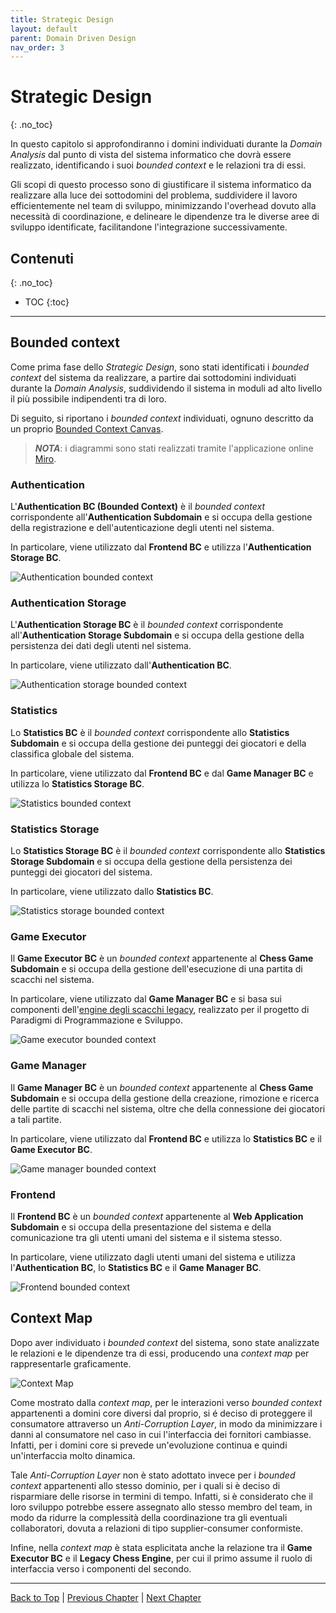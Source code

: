 ```yaml
---
title: Strategic Design
layout: default
parent: Domain Driven Design
nav_order: 3
---
```


# Strategic Design
{: .no_toc}

In questo capitolo si approfondiranno i domini individuati durante la _Domain Analysis_
dal punto di vista del sistema informatico che dovrà essere realizzato, identificando i
suoi _bounded context_ e le relazioni tra di essi.

Gli scopi di questo processo sono di giustificare il sistema informatico da realizzare alla
luce dei sottodomini del problema, suddividere il lavoro efficientemente nel team di sviluppo,
minimizzando l'overhead dovuto alla necessità di coordinazione, e delineare le dipendenze tra
le diverse aree di sviluppo identificate, facilitandone l'integrazione successivamente.

## Contenuti
{: .no_toc}

- TOC
{:toc}

---

## Bounded context

Come prima fase dello _Strategic Design_, sono stati identificati i _bounded context_ del
sistema da realizzare, a partire dai sottodomini individuati durante la _Domain Analysis_,
suddividendo il sistema in moduli ad alto livello il più possibile indipendenti tra di loro.

Di seguito, si riportano i _bounded context_ individuati, ognuno descritto da un proprio
[Bounded Context Canvas](https://github.com/ddd-crew/bounded-context-canvas).

> _**NOTA**_: i diagrammi sono stati realizzati tramite l'applicazione online
> [Miro](https://miro.com).

### Authentication

L'**Authentication BC (Bounded Context)** è il _bounded context_ corrispondente all'**Authentication Subdomain**
e si occupa della gestione della registrazione e dell'autenticazione degli utenti nel sistema.

In particolare, viene utilizzato dal **Frontend BC** e utilizza l'**Authentication Storage BC**.

![Authentication bounded context](/docs/resources/images/bounded-contexts/authentication-bounded-context.jpg)

### Authentication Storage

L'**Authentication Storage BC** è il _bounded context_ corrispondente all'**Authentication Storage Subdomain**
e si occupa della gestione della persistenza dei dati degli utenti nel sistema.

In particolare, viene utilizzato dall'**Authentication BC**.

![Authentication storage bounded context](/docs/resources/images/bounded-contexts/authentication-storage-bounded-context.jpg)

### Statistics

Lo **Statistics BC** è il _bounded context_ corrispondente allo **Statistics Subdomain**
e si occupa della gestione dei punteggi dei giocatori e della classifica globale del sistema.

In particolare, viene utilizzato dal **Frontend BC** e dal **Game Manager BC** e utilizza lo
**Statistics Storage BC**.

![Statistics bounded context](/docs/resources/images/bounded-contexts/statistics-bounded-context.jpg)

### Statistics Storage

Lo **Statistics Storage BC** è il _bounded context_ corrispondente allo **Statistics Storage Subdomain**
e si occupa della gestione della persistenza dei punteggi dei giocatori del sistema.

In particolare, viene utilizzato dallo **Statistics BC**.

![Statistics storage bounded context](/docs/resources/images/bounded-contexts/statistics-storage-bounded-context.jpg)

### Game Executor

Il **Game Executor BC** è un _bounded context_ appartenente al **Chess Game Subdomain**
e si occupa della gestione dell'esecuzione di una partita di scacchi nel sistema.

In particolare, viene utilizzato dal **Game Manager BC** e si basa sui componenti dell'[engine
degli scacchi legacy](https://github.com/jahrim/PPS-22-chess), realizzato per il progetto di
Paradigmi di Programmazione e Sviluppo.

![Game executor bounded context](/docs/resources/images/bounded-contexts/game-executor-bounded-context.jpg)

### Game Manager

Il **Game Manager BC** è un _bounded context_ appartenente al **Chess Game Subdomain**
e si occupa della gestione della creazione, rimozione e ricerca delle partite di scacchi
nel sistema, oltre che della connessione dei giocatori a tali partite.

In particolare, viene utilizzato dal **Frontend BC** e utilizza lo **Statistics BC** e il
**Game Executor BC**.

![Game manager bounded context](/docs/resources/images/bounded-contexts/game-manager-bounded-context.jpg)

### Frontend

Il **Frontend BC** è un _bounded context_ appartenente al **Web Application Subdomain**
e si occupa della presentazione del sistema e della comunicazione tra gli utenti umani
del sistema e il sistema stesso.

In particolare, viene utilizzato dagli utenti umani del sistema e utilizza l'**Authentication BC**,
lo **Statistics BC** e il **Game Manager BC**.

![Frontend bounded context](/docs/resources/images/bounded-contexts/frontend-bounded-context.jpg)

## Context Map

Dopo aver individuato i _bounded context_ del sistema, sono state analizzate le relazioni e le
dipendenze tra di essi, producendo una _context map_ per rappresentarle graficamente.

![Context Map](/docs/resources/images/context-map/context-map.png)

Come mostrato dalla _context map_, per le interazioni verso _bounded context_ appartenenti a domini 
core diversi dal proprio, si é deciso di proteggere il consumatore attraverso un _Anti-Corruption Layer_,
in modo da minimizzare i danni al consumatore nel caso in cui l'interfaccia dei fornitori cambiasse.
Infatti, per i domini core si prevede un'evoluzione continua e quindi un'interfaccia molto dinamica.

Tale _Anti-Corruption Layer_ non è stato adottato invece per i _bounded context_ appartenenti allo stesso
dominio, per i quali si è deciso di risparmiare delle risorse in termini di tempo. Infatti, si è considerato
che il loro sviluppo potrebbe essere assegnato allo stesso membro del team, in modo da ridurre la complessità
della coordinazione tra gli eventuali collaboratori, dovuta a relazioni di tipo supplier-consumer conformiste.

Infine, nella _context map_ è stata esplicitata anche la relazione tra il **Game Executor BC** e
il **Legacy Chess Engine**, per cui il primo assume il ruolo di interfaccia verso i componenti del secondo.

---

[Back to Top](#top) |
[Previous Chapter](/docs/0-domain-driven-design/1-domain-analysis) |
[Next Chapter](/docs/0-domain-driven-design/3-tactical-design)
